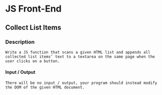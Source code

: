 # JS Front-End

## Collect List Items

### Description
    Write a JS function that scans a given HTML list and appends all collected list items’ text to a textarea on the same page when the user clicks on a button.
#### Input / Output
    There will be no input / output, your program should instead modify the DOM of the given HTML document.
